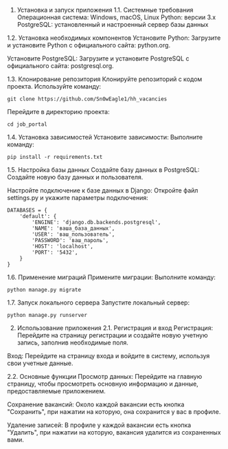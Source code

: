 1. Установка и запуск приложения
1.1. Системные требования
Операционная система: Windows, macOS, Linux
Python: версии 3.x
PostgreSQL: установленный и настроенный сервер базы данных

1.2. Установка необходимых компонентов
Установите Python:
Загрузите и установите Python с официального сайта: python.org.

Установите PostgreSQL:
Загрузите и установите PostgreSQL с официального сайта: postgresql.org.

1.3. Клонирование репозитория
Клонируйте репозиторий с кодом проекта.
Используйте команду:
```
git clone https://github.com/Sn0wEagle1/hh_vacancies
```
Перейдите в директорию проекта:
```
cd job_portal
```

1.4. Установка зависимостей
Установите зависимости:
Выполните команду:
```
pip install -r requirements.txt
```

1.5. Настройка базы данных
Создайте базу данных в PostgreSQL:
Создайте новую базу данных и пользователя.

Настройте подключение к базе данных в Django:
Откройте файл settings.py и укажите параметры подключения:
```
DATABASES = {
    'default': {
        'ENGINE': 'django.db.backends.postgresql',
        'NAME': 'ваша_база_данных',
        'USER': 'ваш_пользователь',
        'PASSWORD': 'ваш_пароль',
        'HOST': 'localhost',
        'PORT': '5432',
    }
}
```

1.6. Применение миграций
Примените миграции:
Выполните команду:
```
python manage.py migrate
```
1.7. Запуск локального сервера
Запустите локальный сервер:
```
python manage.py runserver
```
2. Использование приложения
2.1. Регистрация и вход
Регистрация:
Перейдите на страницу регистрации и создайте новую учетную запись, заполнив необходимые поля.

Вход:
Перейдите на страницу входа и войдите в систему, используя свои учетные данные.

2.2. Основные функции
Просмотр данных:
Перейдите на главную страницу, чтобы просмотреть основную информацию и данные, предоставляемые приложением.

Сохранение вакансий:
Около каждой вакансии есть кнопка "Сохранить", при нажатии на которую, она сохранится у вас в профиле.

Удаление записей:
В профиле у каждой вакансии есть кнопка "Удалить", при нажатии на которую, вакансия удалится из сохраненных вами.
